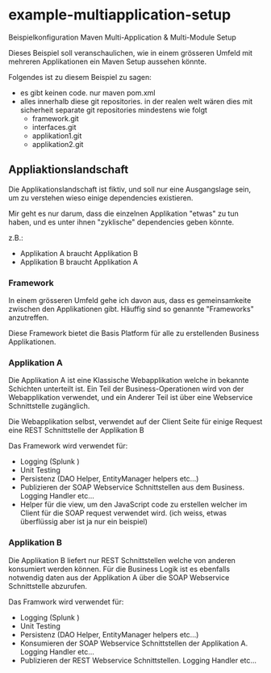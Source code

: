 # example-multiapplication-setup
Beispielkonfiguration Maven Multi-Application &amp; Multi-Module Setup

Dieses Beispiel soll veranschaulichen, wie in einem grösseren Umfeld mit mehreren Applikationen ein Maven Setup aussehen könnte.

Folgendes ist zu diesem Beispiel zu sagen:
* es gibt keinen code. nur maven pom.xml
* alles innerhalb diese git repositories. in der realen welt wären dies mit sicherheit separate git repositories mindestens wie folgt
    * framework.git
    * interfaces.git
    * applikation1.git
    * applikation2.git

## Appliaktionslandschaft

Die Applikationslandschaft ist fiktiv, und soll nur eine Ausgangslage sein, um zu verstehen wieso einige dependencies existieren.

Mir geht es nur darum, dass die einzelnen Applikation "etwas" zu tun haben, und es unter ihnen "zyklische" dependencies geben könnte.

z.B.:
* Applikation A braucht Applikation B
* Applikation B braucht Applikation A


### Framework

In einem grösseren Umfeld gehe ich davon aus, dass es gemeinsamkeite zwischen den Applikationen gibt. Häuffig sind so genannte "Frameworks" anzutreffen.

Diese Framework bietet die Basis Platform für alle zu erstellenden Business Applikationen. 


### Applikation A

Die Applikation A ist eine Klassische Webapplikation welche in bekannte Schichten unterteilt ist.
Ein Teil der Business-Operationen wird von der Webapplikation verwendet, und ein Anderer Teil ist über eine Webservice Schnittstelle zugänglich.

Die Webapplikation selbst, verwendet auf der Client Seite für einige Request eine REST Schnittstelle der Applikation B

Das Framework wird verwendet für:
* Logging (Splunk )
* Unit Testing
* Persistenz (DAO Helper, EntityManager helpers etc...)
* Publizieren der SOAP Webservice Schnittstellen aus dem Business. Logging Handler etc...
* Helper für die view, um den JavaScript code zu erstellen welcher im Client für die SOAP request verwendet wird. (ich weiss, etwas überflüssig aber ist ja nur ein beispiel)


### Applikation B

Die Applikation B liefert nur REST Schnittstellen welche von anderen konsumiert werden können. Für die Business Logik ist es ebenfalls notwendig daten aus der Applikation A über die SOAP Webservice Schnittstelle abzurufen.

Das Framwork wird verwendet für:
* Logging (Splunk )
* Unit Testing
* Persistenz (DAO Helper, EntityManager helpers etc...)
* Konsumieren der SOAP Webservice Schnittstellen der Applikation A. Logging Handler etc...
* Publizieren der REST Webservice Schnittstellen. Logging Handler etc...


